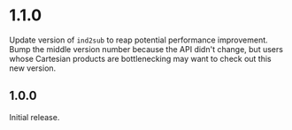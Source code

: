 # 1.1.0
Update version of `ind2sub` to reap potential performance improvement. Bump the middle version number because the API didn't change, but users whose Cartesian products are bottlenecking may want to check out this new version.

## 1.0.0
Initial release.